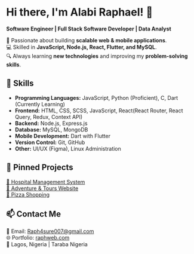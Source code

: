 # Hi there, I'm Alabi Raphael! 👋  
**Software Engineer | Full Stack Software Developer  | Data Analyst**  

🚀 Passionate about building **scalable web & mobile applications**.  
💻 Skilled in **JavaScript, Node.js, React, Flutter, and MySQL**.  
🔍 Always learning **new technologies** and improving my **problem-solving skills**.  

## 🚀 Skills  
- **Programming Languages:** JavaScript, Python (Proficient), C, Dart (Currently Learning) 
- **Frontend:** HTML, CSS, SCSS, JavaScript, React(React Router, React Query, Redux, Context API)
- **Backend:** Node.js, Express.js  
- **Database:** MySQL, MongoDB  
- **Mobile Development:** Dart with Flutter 
- **Version Control:** Git, GitHub  
- **Other:** UI/UX (Figma), Linux Administration  

## 📌 Pinned Projects  
[🔗 Hospital Management System](https://github.com/raph4sure/Digital_Doctor)  
[🔗 Adventure & Tours Website](https://github.com/raph4sure/Tours-Website)  
[🔗 Pizza Shopping](https://github.com/Raph4sure/Pizza-Shopping)  

## 📫 Contact Me  
📧 Email: Raph4sure007@gmail.com  
🌐 Portfolio: [raphweb.com](https://www.raphweb.com)  
📍 Lagos, Nigeria | Taraba Nigeria

